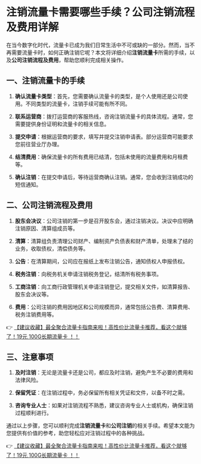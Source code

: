 # 注销流量卡需要哪些手续？公司注销流程及费用详解

在当今数字化时代，流量卡已成为我们日常生活中不可或缺的一部分。然而，当不再需要流量卡时，如何正确注销它呢？本文将详细介绍**注销流量卡**所需的手续，以及**公司注销流程及费用**，帮助您顺利完成相关操作。

## 一、注销流量卡的手续

1. **确认流量卡类型**：首先，您需要确认流量卡的类型，是个人使用还是公司使用。不同类型的流量卡，注销手续可能有所不同。

2. **联系运营商**：拨打运营商的客服热线，咨询注销流量卡的具体流程。通常，您需要提供身份证明和流量卡的相关信息。

3. **提交申请**：根据运营商的要求，填写并提交注销申请表。部分运营商可能要求您前往营业厅办理。

4. **结清费用**：确保流量卡的所有费用已结清，包括未使用的流量费用和月租费等。

5. **确认注销**：在提交申请后，等待运营商确认注销。通常，您会收到注销成功的短信通知。

## 二、公司注销流程及费用

1. **股东会决议**：公司注销的第一步是召开股东会，通过注销决议。决议中应明确注销原因、清算组成员等。

2. **清算**：清算组负责清理公司财产、编制资产负债表和财产清单，处理未了结的业务，收取债权，清偿债务等。

3. **公告**：在清算期间，公司应在报纸上发布注销公告，通知债权人申报债权。

4. **税务注销**：向税务机关申请注销税务登记，结清所有税务事项。

5. **工商注销**：向工商行政管理机关申请注销登记，提交相关文件，如清算报告、股东会决议等。

6. **费用**：公司注销的费用因地区和公司规模而异，通常包括公告费、清算费用、税务注销费用等。

👉 [【建议收藏】最全聚合流量卡指南来啦！高性价比流量卡推荐，看这个就够了！19元 100G长期流量卡 ！！](https://bit.ly/Liuliangka)

## 三、注意事项

1. **及时注销**：无论是流量卡还是公司，都应及时注销，避免产生不必要的费用和法律风险。

2. **保留凭证**：在注销过程中，务必保留所有相关凭证和文件，以备不时之需。

3. **咨询专业人士**：如果对注销流程不熟悉，建议咨询专业人士或机构，确保注销过程顺利进行。

通过以上步骤，您可以顺利完成**注销流量卡**和**公司注销**的相关手续。希望本文能为您提供有价值的参考，助您轻松应对注销过程中的各种挑战。

👉 [【建议收藏】最全聚合流量卡指南来啦！高性价比流量卡推荐，看这个就够了！19元 100G长期流量卡 ！！](https://bit.ly/Liuliangka)